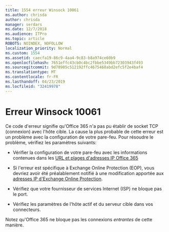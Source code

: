 ```yaml
---
title: 1554 erreur Winsock 10061
ms.author: chrisda
author: chrisda
manager: serdars
ms.date: 12/7/2018
ms.audience: ITPro
ms.topic: article
ROBOTS: NOINDEX, NOFOLLOW
localization_priority: Normal
ms.custom: 1554
ms.assetid: caecfa19-86c9-4aa4-9c83-b8a974ce60b9
ms.openlocfilehash: 7651effc43cb0c4bc2fbbe5349bb72303943f493
ms.sourcegitcommit: 9d78905c512192ffc4675468abd2efc5f2e4baf4
ms.translationtype: MT
ms.contentlocale: fr-FR
ms.lasthandoff: 04/23/2019
ms.locfileid: "32419978"
---
```

# <a name="winsock-error-10061"></a>Erreur Winsock 10061

Ce code d'erreur signifie qu'Office 365 n'a pas pu établir de socket TCP (connexion) avec l'hôte cible. La cause la plus probable de cette erreur est un problème avec la configuration de votre pare-feu. Pour résoudre le problème, vérifiez les paramètres suivants:

- Vérifier la configuration de votre pare-feu avec les informations contenues dans les [URL et plages d'adresses IP Office 365](https://docs.microsoft.com/office365/enterprise/urls-and-ip-address-ranges)

- Si l'erreur est spécifique à Exchange Online Protection (EOP), vous devriez avoir été préalablement notifié à une modification apportée aux [adresses IP d'Exchange Online Protection](https://docs.microsoft.com/office365/SecurityCompliance/eop/exchange-online-protection-ip-addresses).

- Vérifiez que votre fournisseur de services Internet (ISP) ne bloque pas le port.

- Vérifiez les paramètres de l'hôte actif et du serveur cible dans vos connecteurs.

Notez qu'Office 365 ne bloque pas les connexions *entrantes* de cette manière.
